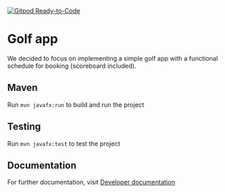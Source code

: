[![Gitpod Ready-to-Code](https://img.shields.io/badge/Gitpod-Ready--to--Code-blue?logo=gitpod&style=flat-square)](https://gitpod.idi.ntnu.no/#https://gitlab.stud.idi.ntnu.no/it1901/groups-2020/gr2009/gr2009)

# Golf app

We decided to focus on implementing a simple golf app with a functional schedule for booking (scoreboard included).





## Maven
Run `mvn javafx:run` to build and run the project

## Testing
Run `mvn javafx:test` to test the project

## Documentation
For further documentation, visit [Developer documentation](./docs/README.md)

